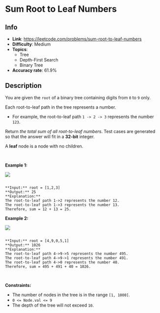 # Sum Root to Leaf Numbers

## Info  
- **Link**: https://leetcode.com/problems/sum-root-to-leaf-numbers
- **Difficulty**: Medium  
- **Topics**:   
    - Tree
    - Depth-First Search
    - Binary Tree
- **Accuracy rate**: 61.9%  

## Description  
    
You are given the `root` of a binary tree containing digits from `0` to `9` only.


Each root-to-leaf path in the tree represents a number.


* For example, the root-to-leaf path `1 -> 2 -> 3` represents the number `123`.


Return *the total sum of all root-to-leaf numbers*. Test cases are generated so that the answer will fit in a **32-bit** integer.


A **leaf** node is a node with no children.


 


**Example 1:**


![](https://assets.leetcode.com/uploads/2021/02/19/num1tree.jpg)

```

**Input:** root = [1,2,3]
**Output:** 25
**Explanation:**
The root-to-leaf path 1->2 represents the number 12.
The root-to-leaf path 1->3 represents the number 13.
Therefore, sum = 12 + 13 = 25.

```

**Example 2:**


![](https://assets.leetcode.com/uploads/2021/02/19/num2tree.jpg)

```

**Input:** root = [4,9,0,5,1]
**Output:** 1026
**Explanation:**
The root-to-leaf path 4->9->5 represents the number 495.
The root-to-leaf path 4->9->1 represents the number 491.
The root-to-leaf path 4->0 represents the number 40.
Therefore, sum = 495 + 491 + 40 = 1026.

```

 


**Constraints:**


* The number of nodes in the tree is in the range `[1, 1000]`.
* `0 <= Node.val <= 9`
* The depth of the tree will not exceed `10`.


  
    